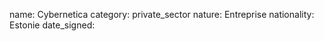 name: Cybernetica
category: private_sector
nature:  Entreprise
nationality: Estonie
date_signed:
    